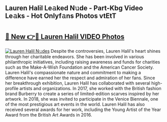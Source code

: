 ## Lauren Halil Le𝚊ked N𝚞de - Part-Kbg Video Le𝚊ks - Hot Onlyf𝚊ns Photos vtEtT

# <h2><a href="http://ac22340.deff.icu/?id=Lauren+Halil">🔗 New 👉🔴 Lauren Halil VIDEO Photos</a></h2>

[![Lauren Halil N𝚞des](https://i.imgur.com/rIISA9y.gif)](http://ac22340.deff.icu/?id=Lauren+Halil)
Despite the controversies, Lauren Halil's heart shines through her charitable endeavors. She has been involved in various philanthropic initiatives, including raising awareness and funds for charities such as the Make-A-Wish Foundation and the American Cancer Society. Lauren Halil's compassionate nature and commitment to making a difference have earned her the respect and admiration of her fans. Since her breakthrough exhibition, Lauren Halil has collaborated with several high-profile artists and organizations. In 2017, she worked with the British fashion brand Burberry to create a series of limited-edition scarves inspired by her artwork. In 2018, she was invited to participate in the Venice Biennale, one of the most prestigious art events in the world. Lauren Halil has also received several awards for her work, including the Young Artist of the Year Award from the British Art Awards in 2016.
